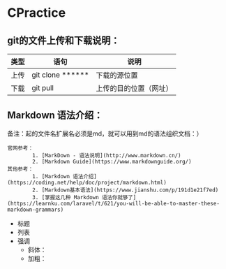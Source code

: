 # CPractice
## git的文件上传和下载说明：
| 类型 | 语句 | 说明 |
| ------ | ------ | ------ |
| 上传 | git clone ****** | 下载的源位置 |
| 下载 | git pull | 上传的目的位置（网址） |

## Markdown 语法介绍：
备注：起的文件名扩展名必须是md，就可以用到md的语法组织文档：） <br>  

    官网参考：
            1. [MarkDown - 语法说明](http://www.markdown.cn/)
            2. [Markdown Guide](https://www.markdownguide.org/)
    其他参考：
            1. [Markdown 语法介绍](https://coding.net/help/doc/project/markdown.html)
            2. [Markdown基本语法](https://www.jianshu.com/p/191d1e21f7ed)
            3. [掌握这几种 Markdown 语法你就够了](https://learnku.com/laravel/t/621/you-will-be-able-to-master-these-markdown-grammars)
    
- 标题
- 列表
- 强调
    - 斜体：
    - 加粗：
